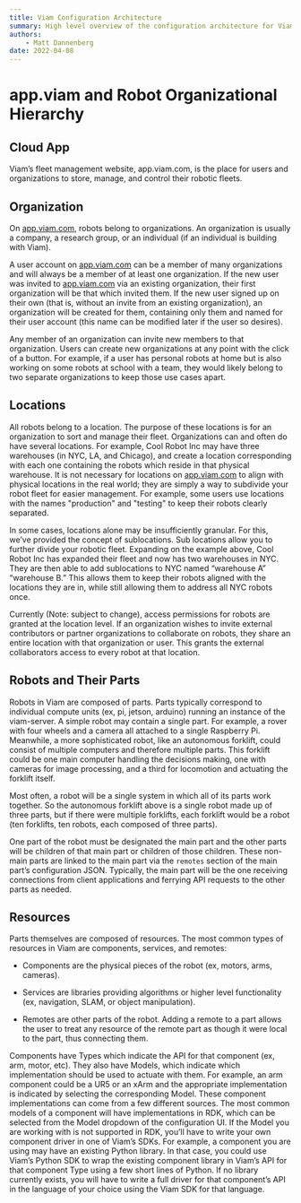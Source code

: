 ```yaml
---
title: Viam Configuration Architecture
summary: High level overview of the configuration architecture for Viam's robotics platform
authors:
    - Matt Dannenberg
date: 2022-04-08
---
```

# app.viam and Robot Organizational Hierarchy

## Cloud App
Viam’s fleet management website, app.viam.com, is the place for users and organizations to store, manage, and control their robotic fleets.

## Organization
On [app.viam.com](https://app.viam.com/), robots belong to organizations. An organization is usually a company, a research group, or an individual (if an individual is building with Viam).

A user account on [app.viam.com](https://app.viam.com/) can be a member of many organizations and will always be a member of at least one organization. If the new user was invited to [app.viam.com](https://app.viam.com/) via an existing organization, their first organization will be that which invited them. If the new user signed up on their own (that is, without an invite from an existing organization), an organization will be created for them, containing only them and named for their user account (this name can be modified later if the user so desires).

Any member of an organization can invite new members to that organization. Users can create new organizations at any point with the click of a button. For example, if a user has personal robots at home but is also working on some robots at school with a team, they would likely belong to two separate organizations to keep those use cases apart.

## Locations
All robots belong to a location. The purpose of these locations is for an organization to sort and manage their fleet. Organizations can and often do have several locations. For example, Cool Robot Inc may have three warehouses (in NYC, LA, and Chicago), and create a location corresponding with each one containing the robots which reside in that physical warehouse. It is not necessary for locations on [app.viam.com](https://app.viam.com/) to align with physical locations in the real world; they are simply a way to subdivide your robot fleet for easier management. For example, some users use locations with the names "production" and "testing" to keep their robots clearly separated.

In some cases, locations alone may be insufficiently granular. For this, we’ve provided the concept of sublocations. Sub locations allow you to further divide your robotic fleet. Expanding on the example above, Cool Robot Inc has expanded their fleet and now has two warehouses in NYC. They are then able to add sublocations to NYC named “warehouse A” “warehouse B.” This allows them to keep their robots aligned with the locations they are in, while still allowing them to address all NYC robots once.

Currently (Note: subject to change), access permissions for robots are granted at the location level. If an organization wishes to invite external contributors or partner organizations to collaborate on robots, they share an entire location with that organization or user. This grants the external collaborators access to every robot at that location.

## Robots and Their Parts 
Robots in Viam are composed of parts. Parts typically correspond to individual compute units (ex, pi, jetson, arduino) running an instance of the viam-server. A simple robot may contain a single part. For example, a rover with four wheels and a camera all attached to a single Raspberry Pi. Meanwhile, a more sophisticated robot, like an autonomous forklift, could consist of multiple computers and therefore multiple parts. This forklift could be one main computer handling the decisions making, one with cameras for image processing, and a third for locomotion and actuating the forklift itself. 

Most often, a robot will be a single system in which all of its parts work together. So the autonomous forklift above is a single robot made up of three parts, but if there were multiple forklifts, each forklift would be a robot (ten forklifts, ten robots, each composed of three parts).

One part of the robot must be designated the main part and the other parts will be children of that main part or children of those children. These non-main parts are linked to the main part via the `remotes` section of the main part’s configuration JSON. Typically, the main part will be the one receiving connections from client applications and ferrying API requests to the other parts as needed. 

## Resources
Parts themselves are composed of resources. The most common types of resources in Viam are components, services, and remotes:

* Components are the physical pieces of the robot (ex, motors, arms, cameras).

* Services are libraries providing algorithms or higher level functionality (ex, navigation, SLAM, or object manipulation).

* Remotes are other parts of the robot. Adding a remote to a part allows the user to treat any resource of the remote part as though it were local to the part, thus connecting them.

Components have Types which indicate the API for that component (ex, arm, motor, etc). They also have Models, which indicate which implementation should be used to actuate with them. For example, an arm component could be a UR5 or an xArm and the appropriate implementation is indicated by selecting the corresponding Model. These component implementations can come from a few different sources. The most common models of a component will have implementations in RDK, which can be selected from the Model dropdown of the configuration UI. If the Model you are working with is not supported in RDK, you’ll have to write your own component driver in one of Viam’s SDKs. For example, a component you are using may have an existing Python library. In that case, you could use Viam’s Python SDK to wrap the existing component library in Viam’s API for that component Type using a few short lines of Python. If no library currently exists, you will have to write a full driver for that component’s API in the language of your choice using the Viam SDK for that language. 
